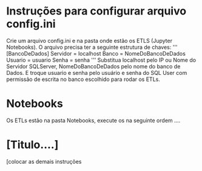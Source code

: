 # Instruções para configurar arquivo config.ini
Crie um arquivo config.ini e na pasta onde estão os ETLS (Jupyter Notebooks).
O arquivo precisa ter a seguinte estrutura de chaves:
'''
[BancoDeDados]
Servidor = localhost
Banco = NomeDoBancoDeDados
Usuario = usuario
Senha = senha
'''
Substitua localhost pelo IP ou Nome do Servidor SQLServer,  NomeDoBancoDeDados pelo nome do banco de Dados.
E troque usuario e senha pelo usuário e senha do SQL User com permissão de escrita no banco escolhido para rodar os ETLs.

# Notebooks
Os ETLs estão na pasta Notebooks, execute os na seguinte ordem ....

# [Titulo....]
[colocar as demais instruções
